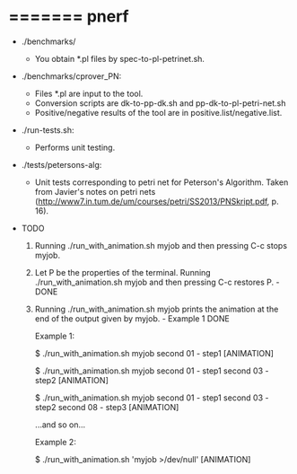 =======
pnerf
=====

* ./benchmarks/
  * You obtain *.pl files by spec-to-pl-petrinet.sh.

* ./benchmarks/cprover_PN:
  * Files *.pl are input to the tool.
  * Conversion scripts are dk-to-pp-dk.sh and pp-dk-to-pl-petri-net.sh
  * Positive/negative results of the tool are in positive.list/negative.list.

* ./run-tests.sh:
  * Performs unit testing.
        
* ./tests/petersons-alg:
  * Unit tests corresponding to petri net for Peterson's
    Algorithm. Taken from Javier's notes on petri nets
    (http://www7.in.tum.de/um/courses/petri/SS2013/PNSkript.pdf,
    p. 16).

* TODO
  1. Running ./run_with_animation.sh myjob and then pressing C-c stops myjob.
  2. Let P be the properties of the terminal. Running
     ./run_with_animation.sh myjob and then pressing C-c restores P. - DONE
  3. Running ./run_with_animation.sh myjob prints the animation at the end of the output given by myjob. - Example 1 DONE 
  
     Example 1:
     
     $ ./run_with_animation.sh myjob
     second 01 - step1
     [ANIMATION]

     $ ./run_with_animation.sh myjob
     second 01 - step1
     second 03 - step2
     [ANIMATION]

     $ ./run_with_animation.sh myjob
     second 01 - step1
     second 03 - step2
     second 08 - step3
     [ANIMATION]

     ...and so on...

     Example 2:

     $ ./run_with_animation.sh 'myjob >/dev/null'
     [ANIMATION]

